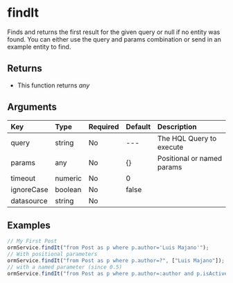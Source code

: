 # findIt

Finds and returns the first result for the given query or null if no entity was found. You can either use the query and params combination or send in an example entity to find.

## Returns

* This function returns _any_

## Arguments

| Key | Type | Required | Default | Description |
| :--- | :--- | :--- | :--- | :--- |
| query | string | No | --- | The HQL Query to execute |
| params | any | No | {} | Positional or named params |
| timeout | numeric | No | 0 |  |
| ignoreCase | boolean | No | false |  |
| datasource | string | No |  |  |

## Examples

```javascript
// My First Post
ormService.findIt("from Post as p where p.author='Luis Majano'");
// With positional parameters
ormService.findIt("from Post as p where p.author=?", ["Luis Majano"]);
// with a named parameter (since 0.5)
ormService.findIt("from Post as p where p.author=:author and p.isActive=:active", { author="Luis Majano",active=true} );
```

